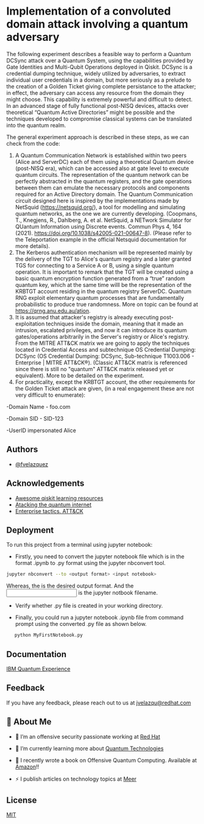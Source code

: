 
# Implementation of a convoluted domain attack involving a quantum adversary

The following experiment describes a feasible way to perform a Quantum DCSync attack over a Quantum System, using the capabilities provided by Gate Identities and Multi-Qubit Operations deployed in Qiskit. DCSync is a credential dumping technique, widely utilized by adversaries, to extract individual user credentials in a domain, but more seriously as a prelude to the creation of a Golden Ticket giving complete persistance to the attacker; in effect, the adversary can access any resource from the domain they might choose. This capability is extremely powerful and difficult to detect. In an advanced stage of fully functional post-NISQ devices, attacks over theoretical “Quantum Active Directories” might be possible and the techniques developed to compromise classical systems can be translated into the quantum realm.

The general experiment approach is described in these steps, as we can check from the code:
1) A Quantum Communication Network is established within two peers (Alice and ServerDC) each of them using a theoretical Quantum device (post-NISQ era), which can be accessed also at gate level to execute quantum circuits. The representation of the quantum network can be perfectly abstracted in the quantum registers, and the gate operations between them can emulate the necessary protocols and components required for an Active Directory domain. The Quantum Communication circuit designed here is inspired by the implementations made by NetSquid (https://netsquid.org/), a tool for modelling and simulating quantum networks, as the one we are currently developing. (Coopmans, T., Knegjens, R., Dahlberg, A. et al. NetSquid, a NETwork Simulator for QUantum Information using Discrete events. Commun Phys 4, 164 (2021). https://doi.org/10.1038/s42005-021-00647-8). (Please refer to the Teleportation example in the official Netsquid documentation for more details).
2) The Kerberos authentication mechanism will be represented mainly by the delivery of the TGT to Alice's quantum registry and a later granted TGS for connecting to a Service A or B, using a single quantum operation. It is important to remark that the TGT will be created using a basic quantum encryption function generated from a “true” random quantum key, which at the same time willl be the representation of the KRBTGT account residing in the quantum registry ServerDC. Quantum RNG exploit elementary quantum processes that are fundamentally probabilistic to produce true randomness. More on topic can be found at https://qrng.anu.edu.au/ation.
4) It is assumed that attacker's registry is already executing post-exploitation techniques inside the domain, meaning that it made an intrusion, escalated privileges, and now it can introduce its quantum gates/operations arbitrarily in the Server's registry or Alice's registry. From the MITRE ATT&CK matrix we are going to apply the techniques located in Credential Access and subtechnique OS Credential Dumping: DCSync (OS Credential Dumping: DCSync, Sub-technique T1003.006 - Enterprise | MITRE ATT&CK®). (Classic ATT&CK matrix is referenced since there is still no "quantum" ATT&CK matrix released yet or equivalent). More to be detailed on the experiment.
5) For practicality, except the KRBTGT account, the other requirements for the Golden Ticket attack are given, (in a real engagement these are not very difficult to enumerate):

-Domain Name - foo.com

-Domain SID - SID-123

-UserID impersonated  Alice





## Authors

- [@fvelazquez](https://www.github.com/fvelazquez-X)


## Acknowledgements

 - [Awesome qiskit learning resources]( https://qiskit.org/learn)
 - [Atacking the quantum internet](https://arxiv.org/abs/2005.04617)
 - [Enterprise tactics. ATT&CK](https://attack.mitre.org/tactics/enterprise/)


## Deployment

To run this project from a terminal using jupyter notebook:

- Firstly, you need to convert the jupyter notebook file which is in the format .ipynb to .py format using the jupyter nbconvert tool.
```bash
jupyter nbconvert --to <output format> <input notebook>
```

 Whereas, the <output format> is the desired output format. And the <input notebook> is the jupyter notbook filename.

- Verify whether .py file is created in your working directory.

- Finally, you could run a jupyter notebook .ipynb file from command prompt using the converted .py file as shown below.

```bash
   python MyFirstNotebook.py
```

## Documentation

[IBM Quantum Experience](https://quantum-computing.ibm.com/)


## Feedback

If you have any feedback, please reach out to us at jvelazqu@redhat.com


## 🚀 About Me

- 🔭 I’m an offensive security passionate working at [Red Hat](https://www.redhat.com/en)  
  

-  🔎 I’m currently learning more about [Quantum Technologies](https://quantum-explore.com/en/master/)   
  

- 📖 I recently wrote a book on Offensive Quantum Computing. Available at [Amazon](https://www.amazon.com/Introduction-Adversarial-Quantum-Computing-Practice-ebook/dp/B09YMJXQTX/ref=sr_1_1?crid=3VZONRJBAP2G3&keywords=fernando+velazquez+quantum&qid=1654154138&sprefix=%2Caps%2C138&sr=8-1)!!  
  

- ⚡ I publish articles on technology topics at  [Meer](https://www.meer.com/en/authors/390-fernando-velazquez)  


## License

[MIT](https://choosealicense.com/licenses/mit/)

